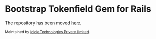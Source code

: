 # Bootstrap Tokenfield Gem for Rails

The repository has been moved [here](https://github.com/icicletech/bootstrap-tokenfield-rails).

<small>Maintained by [Icicle Technologies Private Limited](http://www.icicletech.com).<small>

